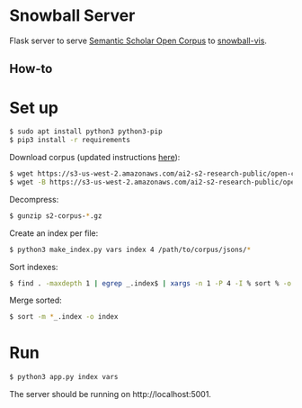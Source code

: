 # Snowball Server
Flask server to serve [Semantic Scholar Open Corpus](http://s2-public-api-prod.us-west-2.elasticbeanstalk.com/corpus/) to [snowball-vis](https://github.com/thiagoald/snowball-vis).

## How-to

# Set up

```sh
$ sudo apt install python3 python3-pip
$ pip3 install -r requirements
```

Download corpus (updated instructions [here](http://s2-public-api-prod.us-west-2.elasticbeanstalk.com/corpus/download/)):

```sh
$ wget https://s3-us-west-2.amazonaws.com/ai2-s2-research-public/open-corpus/2021-04-01/manifest.txt
$ wget -B https://s3-us-west-2.amazonaws.com/ai2-s2-research-public/open-corpus/2021-04-01/ -i manifest.txt
```

Decompress:

```sh
$ gunzip s2-corpus-*.gz
```

Create an index per file:
```sh
$ python3 make_index.py vars index 4 /path/to/corpus/jsons/*
```

Sort indexes:
```sh
$ find . -maxdepth 1 | egrep _.index$ | xargs -n 1 -P 4 -I % sort % -o %
```

Merge sorted:

```sh
$ sort -m *_.index -o index
```

# Run
```sh
$ python3 app.py index vars
```

The server should be running on http://localhost:5001.
